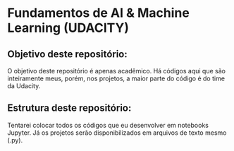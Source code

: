 # Fundamentos de AI & Machine Learning (UDACITY)

## Objetivo deste repositório:
O objetivo deste repositório é apenas acadêmico. Há códigos aqui que são inteiramente meus, porém, nos projetos, a maior parte do código é do time da Udacity.

## Estrutura deste repositório:
Tentarei colocar todos os códigos que eu desenvolver em notebooks Jupyter. Já os projetos serão disponibilizados em arquivos de texto mesmo (.py).

